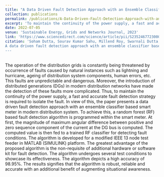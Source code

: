 ```yaml
---
title: "A Data Driven Fault Detection Approach with an Ensemble Classifier based Smart Meter in Modern Distribution System"
collection: publications
permalink: /publications/A-Data-Driven-Fault-Detection-Approach-with-an-Ensemble-Classifier-based-Smart-Meter-in-Modern-Distribution-System
excerpt: 'To maintain the continuity of the power supply, a fast and accurate fault detection strategy is required to isolate the fault. In view of this, the paper presents a data driven fault detection approach with an ensemble classifier based smart meter in modern distribution system. To achieve this, a random forest (RF) based fault detection algorithm is programmed within the smart meter. [Read more](A-Data-Driven-Fault-Detection-Approach-with-an-Ensemble-Classifier-based-Smart-Meter-in-Modern-Distribution-System)'
date: 2022-07-05
venue: 'Sustainable Energy, Grids and Networks Journal, 2023'
link: 'https://www.sciencedirect.com/science/article/pii/S2352467723000206'
citation: 'Soham Dutta, Sourav Kumar Sahu, Millend Roy, Swarnali Dutta,
A data driven fault detection approach with an ensemble classifier based smart meter in modern distribution system, Sustainable Energy, Grids and Networks, Volume 34, 2023, 101012, ISSN 2352-4677, https://doi.org/10.1016/j.segan.2023.101012.
---
```

<br>
The operation of the distribution grids is constantly being threatened by occurrence of faults caused by natural instances such as lightning and hurricane, ageing of distribution system components, human errors, etc. This faults are unpredictable and dangerous. Moreover, the introduction of distributed generations (DGs) in modern distribution networks have made the detection of these faults more complicated. Thus, to maintain the continuity of the power supply, a fast and accurate fault detection strategy is required to isolate the fault. In view of this, the paper presents a data driven fault detection approach with an ensemble classifier based smart meter in modern distribution system. To achieve this, a random forest (RF) based fault detection algorithm is programmed within the smart meter. At first, the magnitude of maximum angular difference between positive and zero sequence component of the current at the DG bus is computed. The computed value is then fed to a trained RF classifier for detecting fault conditions. The algorithm is developed for a modified IEEE 13 node test feeder in MATLAB (SIMULINK) platform. The greatest advantage of the proposed algorithm is the non-requisite of additional hardware or software kit for fault detection. The algorithm undergoes several test conditions to showcase its effectiveness. The algorithm depicts a high accuracy of 98.95%. The results signifies that the algorithm is robust, reliable and accurate with an additional benefit of augmenting situational awareness.
